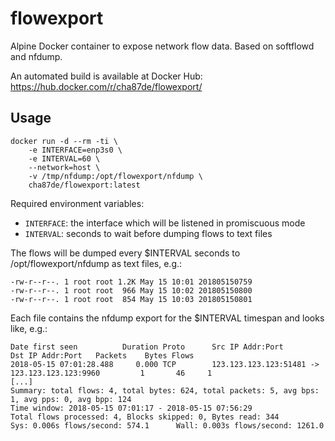 # flowexport

Alpine Docker container to expose network flow data.
Based on softflowd and nfdump.

An automated build is available at Docker Hub:
https://hub.docker.com/r/cha87de/flowexport/

## Usage

```
docker run -d --rm -ti \
    -e INTERFACE=enp3s0 \
    -e INTERVAL=60 \
    --network=host \
    -v /tmp/nfdump:/opt/flowexport/nfdump \
    cha87de/flowexport:latest
```

Required environment variables:

 - `INTERFACE`: the interface which will be listened in promiscuous mode
 - `INTERVAL`: seconds to wait before dumping flows to text files

The flows will be dumped every $INTERVAL seconds to /opt/flowexport/nfdump as text files, e.g.:

```
-rw-r--r--. 1 root root 1.2K May 15 10:01 201805150759
-rw-r--r--. 1 root root  966 May 15 10:02 201805150800
-rw-r--r--. 1 root root  854 May 15 10:03 201805150801
```

Each file contains the nfdump export for the $INTERVAL timespan and looks like, e.g.:

```
Date first seen          Duration Proto      Src IP Addr:Port          Dst IP Addr:Port   Packets    Bytes Flows
2018-05-15 07:01:28.488     0.000 TCP        123.123.123.123:51481 ->    123.123.123.123:9960         1       46     1
[...]
Summary: total flows: 4, total bytes: 624, total packets: 5, avg bps: 1, avg pps: 0, avg bpp: 124
Time window: 2018-05-15 07:01:17 - 2018-05-15 07:56:29
Total flows processed: 4, Blocks skipped: 0, Bytes read: 344
Sys: 0.006s flows/second: 574.1      Wall: 0.003s flows/second: 1261.0
```

